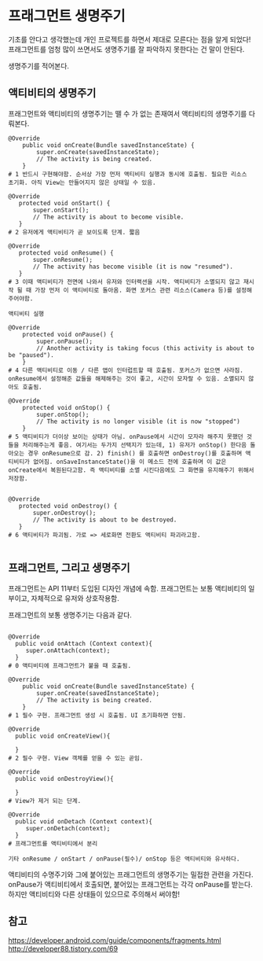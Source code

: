 # 프래그먼트 생명주기

기초를 안다고 생각했는데 개인 프로젝트를 하면서
제대로 모른다는 점을 알게 되었다!
프래그먼트를 엄청 많이 쓰면서도 생명주기를 잘 파악하지 못한다는 건 말이 안된다.

생명주기를 적어본다.


## 액티비티의 생명주기

프래그먼트와 액티비티의 생명주기는 뗄 수 가 없는 존재여서 액티비티의 생명주기를 다뤄본다.

```
@Override
    public void onCreate(Bundle savedInstanceState) {
        super.onCreate(savedInstanceState);
        // The activity is being created.
    }
# 1 반드시 구현해야함. 순서상 가장 먼저 액티비티 실행과 동시에 호출됨. 필요한 리소스 초기화. 아직 View는 만들어지지 않은 상태일 수 있음.

@Override
   protected void onStart() {
       super.onStart();
       // The activity is about to become visible.
   }
# 2 유저에게 액티비티가 곧 보이도록 단계. 짧음

@Override
   protected void onResume() {
       super.onResume();
       // The activity has become visible (it is now "resumed").
   }
# 3 이때 액티비티가 전면에 나와서 유저와 인터랙션을 시작. 액티비티가 소멸되지 않고 재시작 될 때 가장 먼저 이 액티비티로 돌아옴. 화면 포커스 관련 리소스(Camera 등)를 설정해주어야함.

액티비티 실행

@Override
    protected void onPause() {
        super.onPause();
        // Another activity is taking focus (this activity is about to be "paused").
    }
# 4 다른 액티비티로 이동 / 다른 앱이 인터럽트할 때 호출됨. 포커스가 없으면 사라짐. onResume에서 설정해준 값들을 해제해주는 것이 좋고, 시간이 모자랄 수 있음. 소멸되지 않아도 호출됨.

@Override
    protected void onStop() {
        super.onStop();
        // The activity is no longer visible (it is now "stopped")
    }
# 5 액티비티가 더이상 보이는 상태가 아님. onPause에서 시간이 모자라 해주지 못했던 것들을 처리해주는게 좋음. 여기서는 두가지 선택지가 있는데, 1) 유저가 onStop() 한다음 돌아오는 경우 onResume으로 감. 2) finish() 를 호출하면 onDestroy()를 호출하며 액티비티가 없어짐. onSaveInstanceState()을 이 메소드 전에 호출하며 이 값은 onCreate에서 복원된다고함. 즉 액티비티를 소멸 시킨다음에도 그 화면을 유지해주기 위해서 저장함.


@Override
   protected void onDestroy() {
       super.onDestroy();
       // The activity is about to be destroyed.
   }
# 6 액티비티가 파괴됨. 가로 => 세로화면 전환도 액티비티 파괴라고함.


```


## 프래그먼트, 그리고 생명주기
프래그먼트는 API 11부터 도입된 디자인 개념에 속함.
프래그먼트는 보통 액티비티의 일부이고, 자체적으로 유저와 상호작용함.

프래그먼트의 보통 생명주기는 다음과 같다.
```

@Override
  public void onAttach (Context context){
     super.onAttach(context);
  }
# 0 액티비티에 프래그먼트가 붙을 때 호출됨.

@Override
    public void onCreate(Bundle savedInstanceState) {
        super.onCreate(savedInstanceState);
        // The activity is being created.
    }
# 1 필수 구현. 프래그먼트 생성 시 호출됨. UI 초기화하면 안됨.

@Override
  public void onCreateView(){

  }
# 2 필수 구현. View 객체를 얻을 수 있는 곧임.

@Override
  public void onDestroyView(){

  }
# View가 제거 되는 단계.

@Override
  public void onDetach (Context context){
     super.onDetach(context);
  }
# 프래그먼트를 액티비티에서 분리

기타 onResume / onStart / onPause(필수)/ onStop 등은 액티비티와 유사하다.     
```

액티비티의 수명주기와 그에 붙어있는 프래그먼트의 생명주기는 밀접한 관련을 가진다.
onPause가 액티비티에서 호출되면, 붙어있는 프래그먼트는 각각 onPause를 받는다.
하지만 액티비티와 다른 상태들이 있으므로 주의해서 써야함!


## 참고
https://developer.android.com/guide/components/fragments.html
http://developer88.tistory.com/69

